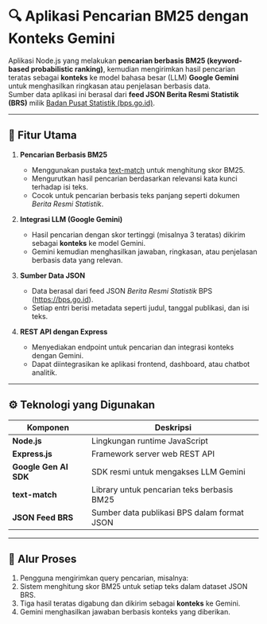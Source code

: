 # 🔍 Aplikasi Pencarian BM25 dengan Konteks Gemini

Aplikasi Node.js yang melakukan **pencarian berbasis BM25 (keyword-based probabilistic ranking)**, kemudian mengirimkan hasil pencarian teratas sebagai **konteks** ke model bahasa besar (LLM) **Google Gemini** untuk menghasilkan ringkasan atau penjelasan berbasis data.  
Sumber data aplikasi ini berasal dari **feed JSON Berita Resmi Statistik (BRS)** milik [Badan Pusat Statistik (bps.go.id)](https://bps.go.id).

---

## 🧩 Fitur Utama

1. **Pencarian Berbasis BM25**

   - Menggunakan pustaka [text-match](https://github.com/ariya/text-match/tree/main) untuk menghitung skor BM25.
   - Mengurutkan hasil pencarian berdasarkan relevansi kata kunci terhadap isi teks.
   - Cocok untuk pencarian berbasis teks panjang seperti dokumen _Berita Resmi Statistik_.

2. **Integrasi LLM (Google Gemini)**

   - Hasil pencarian dengan skor tertinggi (misalnya 3 teratas) dikirim sebagai **konteks** ke model Gemini.
   - Gemini kemudian menghasilkan jawaban, ringkasan, atau penjelasan berbasis data yang relevan.

3. **Sumber Data JSON**

   - Data berasal dari feed JSON _Berita Resmi Statistik_ BPS (https://bps.go.id).
   - Setiap entri berisi metadata seperti judul, tanggal publikasi, dan isi teks.

4. **REST API dengan Express**
   - Menyediakan endpoint untuk pencarian dan integrasi konteks dengan Gemini.
   - Dapat diintegrasikan ke aplikasi frontend, dashboard, atau chatbot analitik.

---

## ⚙️ Teknologi yang Digunakan

| Komponen              | Deskripsi                                   |
| --------------------- | ------------------------------------------- |
| **Node.js**           | Lingkungan runtime JavaScript               |
| **Express.js**        | Framework server web REST API               |
| **Google Gen AI SDK** | SDK resmi untuk mengakses LLM Gemini        |
| **text-match**        | Library untuk pencarian teks berbasis BM25  |
| **JSON Feed BRS**     | Sumber data publikasi BPS dalam format JSON |

---

## 🧠 Alur Proses

1. Pengguna mengirimkan query pencarian, misalnya:
2. Sistem menghitung skor BM25 untuk setiap teks dalam dataset JSON BRS.
3. Tiga hasil teratas digabung dan dikirim sebagai **konteks** ke Gemini.
4. Gemini menghasilkan jawaban berbasis konteks yang diberikan.
